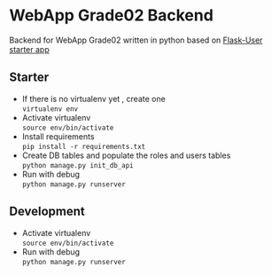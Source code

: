 # WebApp Grade02 Backend
Backend for WebApp Grade02 written in python based on [Flask-User starter app](https://github.com/lingthio/Flask-User-starter-app.git)

## Starter
- If there is no virtualenv yet , create one<br>
    `virtualenv env`
- Activate virtualenv<br>
    `source env/bin/activate`
- Install requirements<br>
    `pip install -r requirements.txt`
- Create DB tables and populate the roles and users tables<br>
    `python manage.py init_db_api`
- Run with debug<br>
    `python manage.py runserver`

## Development
- Activate virtualenv<br>
    `source env/bin/activate`
- Run with debug<br>
    `python manage.py runserver`